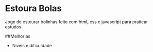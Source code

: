 # Estoura Bolas

Jogo de estourar bolinhas feito com html, css e javascript para praticar estudos

##Melhorias
- Níveis e dificuldade
